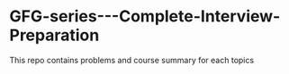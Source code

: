 # GFG-series---Complete-Interview-Preparation
This repo contains problems and course summary for each topics
